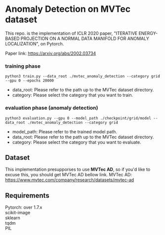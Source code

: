 # Anomaly Detection on MVTec dataset
This repo. is the implementation of ICLR 2020 paper, "ITERATIVE ENERGY-BASED PROJECTION ON A NORMAL DATA MANIFOLD FOR ANOMALY LOCALIZATION", on Pytorch.

Paper link: https://arxiv.org/abs/2002.03734

### training phase
```
python3 train.py --data_root ./mvtec_anomaly_detection --category grid --gpu 0 --epochs 20000
```
- data_root: Please refer to the path up to the MVTec dataset directory.
- category: Please select the category that you want to train.

### evaluation phase (anomaly detection)
```
python3 evaluation.py --gpu 0 --model_path ./checkpoint/grid/model --data_root ./mvtec_anomaly_detection --category grid
```
- model_path: Please refer to the trained model path.
- data_root: Please refer to the path up to the MVTec dataset directory.
- category: Please select the category that you want to evaluate.

## Dataset
This implementation presupporses to use **MVTec AD**, so if you'd like to excuse this, you should get MVTec AD bellow link.
MVTec AD: https://www.mvtec.com/company/research/datasets/mvtec-ad


## Requirements
Pytorch: over 1.7.x<br>
scikit-image<br>
sklearn<br>
tqdm<br>
PIL

